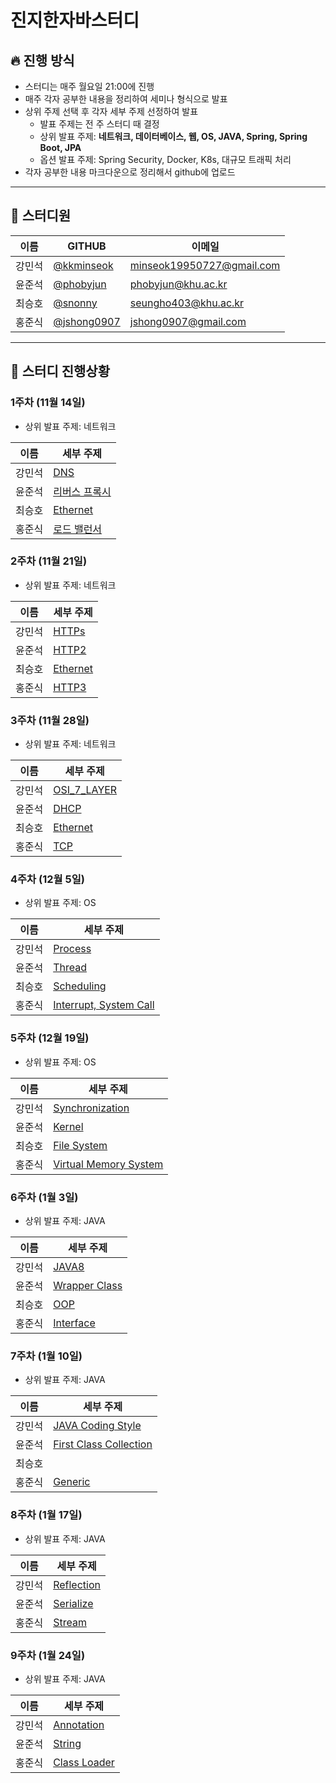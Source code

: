 # 진지한자바스터디

## 🔥 진행 방식

- 스터디는 매주 월요일 21:00에 진행
- 매주 각자 공부한 내용을 정리하여 세미나 형식으로 발표
- 상위 주제 선택 후 각자 세부 주제 선정하여 발표
    - 발표 주제는 전 주 스터디 때 결정
    - 상위 발표 주제: **네트워크, 데이터베이스, 웹, OS, JAVA, Spring, Spring Boot, JPA**
    - 옵션 발표 주제: Spring Security, Docker, K8s, 대규모 트래픽 처리
- 각자 공부한 내용 마크다운으로 정리해서 github에 업로드

---

## 💁 스터디원

| 이름 | GITHUB | 이메일 | 
| --- | --- | --- |
| 강민석 | [@kkminseok](https://github.com/kkminseok) | minseok19950727@gmail.com |
| 윤준석 | [@phobyjun](https://github.com/phobyjun) | phobyjun@khu.ac.kr |
| 최승호 | [@snonny](https://github.com/senony) | seungho403@khu.ac.kr |
| 홍준식 | [@jshong0907](https://github.com/jshong0907) | jshong0907@gmail.com |

---

## 🔎 스터디 진행상황

### 1주차 (11월 14일)

- 상위 발표 주제: 네트워크

| 이름 | 세부 주제 |
| --- | --- |
| 강민석 | [DNS](./1주차_네트워크/강민석_DNS.md) |
| 윤준석 | [리버스 프록시](./1주차_네트워크/윤준석_리버스_프록시.md) |
| 최승호 | [Ethernet](./1주차_네트워크/최승호_Ethernet.md) |
| 홍준식 | [로드 밸런서](./1주차_네트워크/홍준식_로드_밸런서.md) |

### 2주차 (11월 21일)

- 상위 발표 주제: 네트워크

| 이름 | 세부 주제 |
| --- | --- |
| 강민석 | [HTTPs](./2주차_네트워크/강민석_HTTPs.md) |
| 윤준석 | [HTTP2](./2주차_네트워크/윤준석_HTTP2.md) |
| 최승호 | [Ethernet](./2주차_네트워크/최승호_Ethernet.md) |
| 홍준식 | [HTTP3](./2주차_네트워크/홍준식_HTTP3.md) |

### 3주차 (11월 28일)

- 상위 발표 주제: 네트워크

| 이름 | 세부 주제 |
| --- | --- |
| 강민석 | [OSI_7_LAYER](./3주차_네트워크/강민석_OSI_7_LAYER.md) |
| 윤준석 | [DHCP](./3주차_네트워크/윤준석_DHCP.md) |
| 최승호 | [Ethernet](./3주차_네트워크/최승호_Ethernet.md) |
| 홍준식 | [TCP](./3주차_네트워크/홍준식_TCP.md) |

### 4주차 (12월 5일)

- 상위 발표 주제: OS

| 이름 | 세부 주제 |
| --- | --- |
| 강민석 | [Process](./4주차_OS/강민석_Process.md) |
| 윤준석 | [Thread](./4주차_OS/윤준석_Thread.md) |
| 최승호 | [Scheduling](./4주차_OS/최승호_Scheduling.md) |
| 홍준식 | [Interrupt, System Call](./4주차_OS/홍준식_Interrupt_System_Call.md) |

### 5주차 (12월 19일)

- 상위 발표 주제: OS

| 이름 | 세부 주제 |
| --- | --- |
| 강민석 | [Synchronization](./5주차_OS/강민석_Synchronization.md) |
| 윤준석 | [Kernel](./5주차_OS/윤준석_Kernel.md) |
| 최승호 | [File System](./5주차_OS/최승호_File_System.md) |
| 홍준식 | [Virtual Memory System](./5주차_OS/홍준식_Virtual_Memory_System.md) |

### 6주차 (1월 3일)

- 상위 발표 주제: JAVA

| 이름 | 세부 주제 |
| --- | --- |
| 강민석 | [JAVA8](./6주차_JAVA/강민석_JAVA8.md) |
| 윤준석 | [Wrapper Class](./6주차_JAVA/윤준석_Wrapper_Class.md) |
| 최승호 | [OOP](./6주차_JAVA/최승호_OOP.md) |
| 홍준식 | [Interface](./6주차_JAVA/홍준식_Interface.md) |

### 7주차 (1월 10일)

- 상위 발표 주제: JAVA

| 이름 | 세부 주제 |
| --- | --- |
| 강민석 | [JAVA Coding Style](./7주차_JAVA/강민석_JAVA_Coding_Style.md) |
| 윤준석 | [First Class Collection](./7주차_JAVA/윤준석_First_Class_Collection.md) |
| 최승호 | |
| 홍준식 | [Generic](./7주차_JAVA/홍준식_Generic.md) |

### 8주차 (1월 17일)

- 상위 발표 주제: JAVA

| 이름 | 세부 주제 |
| --- | --- |
| 강민석 | [Reflection](./8주차_JAVA/강민석_Reflection.md) |
| 윤준석 | [Serialize](./8주차_JAVA/윤준석_Serialize.md) |
| 홍준식 | [Stream](./8주차_JAVA/홍준식_Stream.md) |

### 9주차 (1월 24일)

- 상위 발표 주제: JAVA

| 이름 | 세부 주제 |
| --- | --- |
| 강민석 | [Annotation](./9주차_JAVA/강민석_Annotation.md) |
| 윤준석 | [String](./9주차_JAVA/윤준석_String.md) |
| 홍준식 | [Class Loader](./9주차_JAVA/홍준식_Class_Loader.md) |

